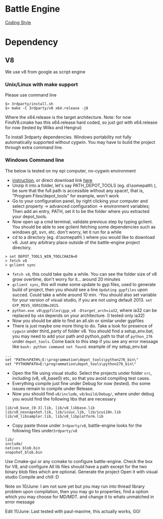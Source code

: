 # Battle Engine

[Coding Style](CODING_STYLE.md)

# Dependency

## V8
We use v8 from google as script engine
### Unix/Linux with make support
Please use command line
```
$> 3rdparty/install.sh
$> make -C 3rdparty/v8 x64.release -j8
```
Where the x64.release is the target architecture. Note: for now FindV8.cmake has this x64.release hard coded, so just got with x64.release for now (tested by Wilko and Hengrui)

To install 3rdparty dependencies. Windows portability not fully automatically supported without cygwin.
You may have to build the project through extra command line.

### Windows Command line
The below is tested on my epi computer, no-cygwin environment
- [instruction](https://www.chromium.org/developers/how-tos/install-depot-tools), or direct download link [here](https://storage.googleapis.com/chrome-infra/depot_tools.zip)
- Unzip it into a folder, let's say PATH_DEPOT_TOOLS (eg. d:\somepath\ ), be sure that the full path is accessible without any space!, that is, "Program Files/depot_tools" for example, won't work
- Go to your configuration panel, by right clicking your computer and select property -> advanced configuration -> environment variables; Then add an entry, PATH, set it to be the folder where you extracted your depot_tools.
- Now open up a cmd terminal, validate previous step by typing gclient. You should be able to see gclient fetching some dependencies such as windows git, svn, etc. don't worry, let it run for a while
- cd to a directory (eg. d:\somepath\ ) where you would like to download v8. Just any arbitrary place outside of the battle-engine project directory.
```
> set DEPOT_TOOLS_WIN_TOOLCHAIN=0
> fetch v8
> gclient sync
```
- `fetch v8`, this could take quite a while. You can see the folder size of v8 grow overtime, don't worry for it... around 20 minutes
- `gclient sync`, this will make some update to gyp files, used to generate build of project, then you should see a line `Updating gypfiles` upon succed. Could take a while around 10 min.
-You should also set variable for your version of visual studio, if you are not using default 2013. `set GYP_MSVS_VERSION=2015`.
- `python.exe v8\gypfiles\gyp_v8 -Dtarget_arch=ia32`, where ia32 can be replaced by `x64` depends on your architecture. (I tested only ia32)
- Now you should be able to find an all.sln or similar under gypfiles
- There is just maybe one more thing to do. Take a look for presence of `cygwin` under third_party of folder v8. You should find a setup_env.bat, you may need to add your path and python_path to that of `python_276` under `depot_tools`. Come back to this step if you see any error message like `bash: python command not found`.
example of my setup_env.bat
```
...
set "PATH=%PATH%;E:\programmation\depot_tools\python276_bin\"
set "PYTHONPATH=E:\programmation\depot_tools\python276_bin\"
```
- Open the file using visual studio. Select the projects under folder `src`, including (v8, v8_base0) etc, so that you avoid compiling test cases. 
- Everything compile just fine under Debug for now (tested). tho some issues remain to compile under Release.
- Now you should find `v8/include`, `v8/build/Debug/`, where under debug you would find the following libs that are necessary
```
lib/v8_base_[0-3].lib, lib/v8_libbase.lib
lib/v8_nosnapshot.lib, lib/icuuc.lib, lib/icui18n.lib
lib/v8_libsampler.lib, lib/v8_libplatform.lib
```
- Copy paste those under `3rdparty/v8`, battle-engine looks for the following files under`3rdparty/v8`
```
lib/
include/
natives_blob.bin
snapshot_blob.bin
```

Use Cmake-gui or any ccmake to configure battle-engine.
Check the box for V8, and configure
All lib files should have a path except for the two binary blob files which are optional.
Generate the project
Open it with visual studio
Compile and chill :D

Note on 10/June: I am not sure yet but you may run into thread library problem upon compilation, then you may go to properties, find a option which you may choose for MD/MDT. and change it to whats unmatched in error message

Edit 11/June: Last tested with paul-maxime, this actually works, GG!